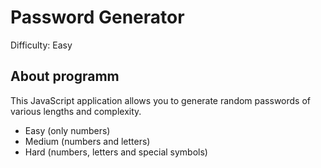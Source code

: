 # Password Generator
Difficulty: Easy
## About programm
This JavaScript application allows you to generate random passwords of various lengths and complexity.
- Easy (only numbers)
- Medium (numbers and letters)
- Hard (numbers, letters and special symbols)